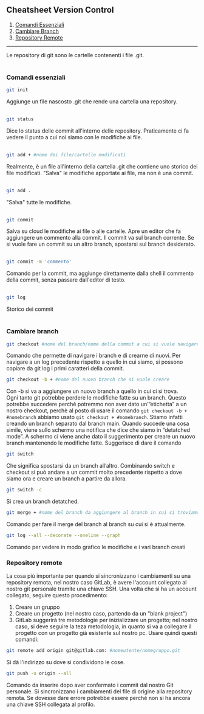 ## Cheatsheet Version Control
1. [Comandi Essenziali](#comandi-essenziali)
2. [Cambiare Branch](#cambiare-branch)
3. [Repository Remote](#repository-remote)
***
Le repository di git sono le cartelle contenenti i file .git. 
<br> <br>

### Comandi essenziali
```bash
git init
```
Aggiunge un file nascosto .git che rende una cartella una repository.
<br><br>

```bash
git status
```
Dice lo status delle commit all'interno delle repository. Praticamente ci fa vedere il punto a cui noi siamo con le modifiche ai file.
<br><br>

```bash
git add + #nome dei file/cartelle modificati
```
Realmente, è un file all'interno della cartella .git che contiene uno storico dei file modificati. "Salva" le modifiche apportate ai file, ma non è una commit.
<br><br>

```bash
git add .
```
"Salva" tutte le modifiche.
<br><br>

```bash
git commit
```
Salva su cloud le modifiche ai file o alle cartelle. Apre un editor che fa aggiungere un commento alla commit. Il commit va sul branch corrente. Se si vuole fare un commit su un altro branch, spostarsi sul branch desiderato.
<br><br>

```bash
git commit -m 'commento'
```
Comando per la commit, ma aggiunge direttamente dalla shell il commento della commit, senza passare dall'editor di testo.
<br><br>

```bash
git log
```
Storico dei commit
<br><br>

### Cambiare branch
```bash
git checkout #nome del branch/nome della commit a cui si vuole navigare
```
Comando che permette di navigare i branch e di crearne di nuovi. Per navigare a un log precedente rispetto a quello in cui siamo, si possono copiare da git log i primi caratteri della commit.
```bash
git checkout -b + #nome del nuovo branch che si vuole creare
```
Con -b si va a aggiungere un nuovo branch a quello in cui ci si trova. <br>
Ogni tanto git potrebbe perdere le modifiche fatte su un branch. Questo potrebbe succedere perchè potremmo non aver dato un’”etichetta” a un nostro checkout, perchè al posto di usare il comando
`git checkout -b + #nomebranch` abbiamo usato `git checkout + #nomebranch`.
 Stiamo infatti creando un branch separato dal branch main. Quando succede una cosa simile, viene sullo schermo una notifica che dice che siamo in “detatched mode”. A schermo ci viene anche dato il suggerimento per creare un nuovo branch mantenendo le modifiche fatte.
 Suggerisce di dare il comando 
```bash
git switch
```
Che significa spostarsi da un branch all’altro. Combinando switch e checkout si può andare a un commit molto precedente rispetto a dove siamo ora e creare un branch a partire da allora.
```bash
git switch -c
```
Si crea un branch detatched.
```bash
git merge + #nome del branch da aggiungere al branch in cui ci troviamo
```
Comando per fare il merge del branch al branch su cui si è attualmente.
```bash
git log --all --decorate --oneline --graph
```
Comando per vedere in modo grafico le modifiche e i vari branch creati

### Repository remote
La cosa più importante per quando si sincronizzano i cambiamenti su una repository remota, nel nostro caso GitLab, è avere l'account collegato al nostro git personale tramite una chiave SSH.
Una volta che si ha un account collegato, seguire questo procedimento:
1. Creare un gruppo
2. Creare un progetto (nel nostro caso, partendo da un "blank project")
3. GitLab suggerirà tre metodologie per inizializzare un progetto; nel nostro caso, si deve seguire la teza metodologia, in quanto si va a collegare il progetto con un progetto già esistente sul nostro pc. Usare quindi questi comandi:
```bash
git remote add origin git@gitlab.com: #nomeutente/nomegruppo.git
```
Si dà l'indirizzo su dove si condividono le cose.
```bash
git push -u origin --all
```
Comando da inserire dopo aver confermato i commit dal nostro Git personale.
Si sincronizzano i cambiamenti del file di origine alla repository remota. Se dovesse dare errore potrebbe essere perchè non si ha ancora una chiave SSH collegata al profilo.